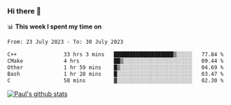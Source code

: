 ### Hi there 👋

📊 **This week I spent my time on**
<!--START_SECTION:waka-->

```txt
From: 23 July 2023 - To: 30 July 2023

C++               33 hrs 3 mins   ███████████████████▒░░░░░   77.84 %
CMake             4 hrs           ██▒░░░░░░░░░░░░░░░░░░░░░░   09.44 %
Other             1 hr 59 mins    █▒░░░░░░░░░░░░░░░░░░░░░░░   04.69 %
Bash              1 hr 28 mins    █░░░░░░░░░░░░░░░░░░░░░░░░   03.47 %
C                 58 mins         ▓░░░░░░░░░░░░░░░░░░░░░░░░   02.30 %
```

<!--END_SECTION:waka-->


[![Paul's github stats](https://github-readme-stats.vercel.app/api?username=mickeyouyou&theme=dracula&show_icons=true)](https://github.com/anuraghazra/github-readme-stats)
